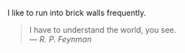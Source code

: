 I like to run into brick walls frequently.

> I have to understand the world, you see.\
> &mdash; <cite>R. P. Feynman</cite>
